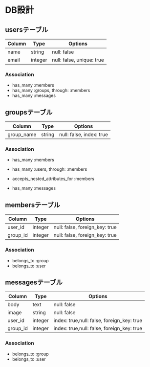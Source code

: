 # DB設計

## usersテーブル

|Column|Type|Options|
|------|----|-------|
|name|string|null: false|
|email|integer|null: false, unique: true|

### Association
-  has_many :members
-  has_many :groups, through: :members
-  has_many :messages

## groupsテーブル

|Column|Type|Options|
|------|----|-------|
|group_name|string|null: false, index: true|

### Association
-  has_many :members
-  has_many :users, through: :members

-  accepts_nested_attributes_for :members
-  has_many :messages


## membersテーブル

|Column|Type|Options|
|------|----|-------|
|user_id|integer|null: false, foreign_key: true|
|group_id|integer|null: false, foreign_key: true|

### Association
- belongs_to :group
- belongs_to :user


## messagesテーブル

|Column|Type|Options|
|------|----|-------|
|body|text|null: false|
|image|string|null: false|
|user_id|integer|index: true,null: false, foreign_key: true|
|group_id|integer|index: true,null: false, foreign_key: true|

### Association
- belongs_to :group
- belongs_to :user
